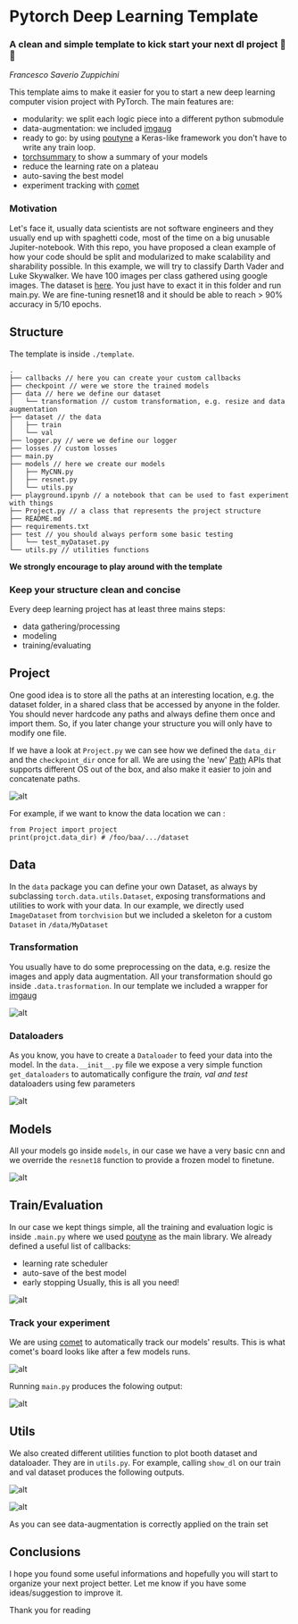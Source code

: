 
# Pytorch Deep Learning Template
### A clean and simple template to kick start your next dl project 🚀🚀
*Francesco Saverio Zuppichini*

This template aims to make it easier for you to start a new deep learning computer vision project with PyTorch. The main features are:

- modularity: we split each logic piece into a different python submodule
- data-augmentation: we included [imgaug](https://imgaug.readthedocs.io/en/latest/)
- ready to go: by using [poutyne](https://pypi.org/project/Poutyne/) a Keras-like  framework you don't have to write any train loop.
- [torchsummary](https://github.com/sksq96/pytorch-summary) to show a summary of your models
- reduce the learning rate on a plateau
- auto-saving the best model
- experiment tracking with [comet](https://www.comet.ml/)

### Motivation
Let's face it,  usually data scientists are not software engineers and they usually end up with spaghetti code, most of the time on a big unusable Jupiter-notebook. With this repo, you have proposed a clean example of how your code should be split and modularized to make scalability and sharability possible. In this example, we will try to classify Darth Vader and Luke Skywalker. We have 100 images per class gathered using google images. The dataset is [here](https://drive.google.com/open?id=1LyHJxUVjOgDIgGJL4MnDhA10xjejWuw7). You just have to exact it in this folder and run main.py. We are fine-tuning resnet18 and it should be able to reach > 90% accuracy in 5/10 epochs.

## Structure
The template is inside `./template`.
```
.
├── callbacks // here you can create your custom callbacks
├── checkpoint // were we store the trained models
├── data // here we define our dataset
│   └── transformation // custom transformation, e.g. resize and data augmentation
├── dataset // the data
│   ├── train
│   └── val
├── logger.py // were we define our logger
├── losses // custom losses
├── main.py
├── models // here we create our models
│   ├── MyCNN.py
│   ├── resnet.py
│   └── utils.py
├── playground.ipynb // a notebook that can be used to fast experiment with things
├── Project.py // a class that represents the project structure
├── README.md
├── requirements.txt
├── test // you should always perform some basic testing
│   └── test_myDataset.py
└── utils.py // utilities functions
```


**We strongly encourage to play around with the template**

### Keep your structure clean and concise

Every deep learning project has at least three mains steps:

- data gathering/processing
- modeling
- training/evaluating

## Project
One good idea is to store all the paths at an interesting location, e.g. the dataset folder, in a shared class that be accessed by anyone in the folder. You should never hardcode any paths and always define them once and import them. So, if you later change your structure you will only have to modify one file.

If we have a look at `Project.py` we can see how we defined the `data_dir` and the `checkpoint_dir` once for all. We are using the 'new' [Path](https://docs.python.org/3/library/pathlib.html) APIs that supports different OS out of the box, and also make it easier to join and concatenate paths. 

![alt](https://raw.githubusercontent.com/FrancescoSaverioZuppichini/PyTorch-Deep-Learning-Skeletron/develop/images/Project.png) 

For example, if we want to know the data location we can :

```python3
from Project import project
print(projct.data_dir) # /foo/baa/.../dataset
```

## Data
In the `data` package you can define your own Dataset, as always by subclassing `torch.data.utils.Dataset`, exposing transformations and utilities to work with your data. 
In our example, we directly used `ImageDataset` from `torchvision` but we included a skeleton for a custom `Dataset` in `/data/MyDataset`

### Transformation
You usually have to do some preprocessing on the data, e.g. resize the images and apply data augmentation. All your transformation should go inside `.data.trasformation`. In our template we included a wrapper for 
[imgaug](https://imgaug.readthedocs.io/en/latest/)

![alt](https://raw.githubusercontent.com/FrancescoSaverioZuppichini/PyTorch-Deep-Learning-Skeletron/develop/images/transformation.png)

### Dataloaders
As you know, you have to create a `Dataloader` to feed your data into the model. In the `data.__init__.py` file we expose a very simple function `get_dataloaders` to automatically configure the *train, val and test* dataloaders using few parameters

![alt](https://raw.githubusercontent.com/FrancescoSaverioZuppichini/PyTorch-Deep-Learning-Skeletron/develop/images/data.png)

## Models
All your models go inside `models`, in our case we have a very basic cnn and we override the `resnet18` function to provide a frozen model to finetune.

![alt](https://github.com/FrancescoSaverioZuppichini/PyTorch-Deep-Learning-Skeletron/blob/develop/images/resnet.png?raw=true)

## Train/Evaluation

In our case we kept things simple, all the training and evaluation logic is inside `.main.py` where we used [poutyne](https://pypi.org/project/Poutyne/) as the main library. We already defined a useful list of callbacks:

- learning rate scheduler
- auto-save of the best model
- early stopping
Usually, this is all you need!

![alt](https://github.com/FrancescoSaverioZuppichini/PyTorch-Deep-Learning-Skeletron/blob/develop/images/main.png?raw=true)

### Track your experiment
We are using [comet](https://www.comet.ml/) to automatically track our models' results. This is what comet's board looks like after a few models runs.


![alt](https://github.com/FrancescoSaverioZuppichini/PyTorch-Deep-Learning-Skeletron/blob/develop/images/comet.jpg?raw=true)


Running `main.py` produces the folowing output:

![alt](https://github.com/FrancescoSaverioZuppichini/PyTorch-Deep-Learning-Skeletron/blob/develop/images/output.jpg?raw=true)

## Utils

We also created different utilities function to plot booth dataset and dataloader. They are in `utils.py`. For example, calling `show_dl` on our train and val dataset produces the following outputs.


![alt](https://github.com/FrancescoSaverioZuppichini/PyTorch-Deep-Learning-Skeletron/blob/develop/images/Figure_1.png?raw=true)

![alt](https://github.com/FrancescoSaverioZuppichini/PyTorch-Deep-Learning-Skeletron/blob/develop/images/Figure_2.png?raw=true)

As you can see data-augmentation is correctly applied on the train set

## Conclusions
I hope you found some useful informations and hopefully you will start to organize your next project better. Let me know if you have some ideas/suggestion to improve it.

Thank you for reading
